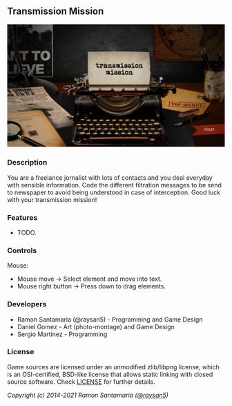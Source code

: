 ## Transmission Mission

![Transmission Mission](screenshots/screenshot000.png "Transmission Mission")

### Description

You are a freelance jornalist with lots of contacts and you deal everyday with sensible information. Code the different filtration messages to be send to newspaper to avoid being understood in case of interception. Good luck with your transmission mission!

### Features

 - TODO.

### Controls

Mouse:
 - Mouse move -> Select element and move into text.
 - Mouse right button -> Press down to drag elements.
 
### Developers

 - Ramon Santamaria (@raysan5) - Programming and Game Design
 - Daniel Gomez - Art (photo-montage) and Game Design
 - Sergio Martinez - Programming

### License

Game sources are licensed under an unmodified zlib/libpng license, which is an OSI-certified, BSD-like license that allows static linking with closed source software. Check [LICENSE](LICENSE) for further details.

*Copyright (c) 2014-2021 Ramon Santamaria ([@raysan5](https://twitter.com/raysan5))*